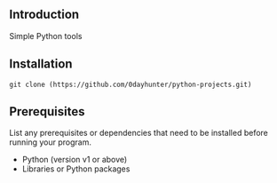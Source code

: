 ## Introduction
Simple Python tools

## Installation
```
git clone (https://github.com/0dayhunter/python-projects.git)
```
## Prerequisites

List any prerequisites or dependencies that need to be installed before running your program.

- Python (version v1 or above)
- Libraries or Python packages 
